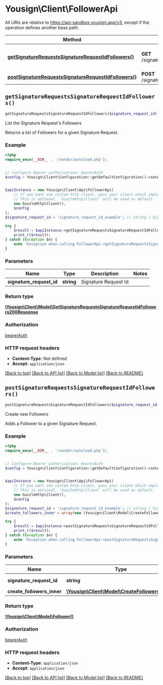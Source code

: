 # Yousign\Client\FollowerApi

All URIs are relative to https://api-sandbox.yousign.app/v3, except if the operation defines another base path.

| Method | HTTP request | Description |
| ------------- | ------------- | ------------- |
| [**getSignatureRequestsSignatureRequestIdFollowers()**](FollowerApi.md#getSignatureRequestsSignatureRequestIdFollowers) | **GET** /signature_requests/{signatureRequestId}/followers | List the Signature Request&#39;s Followers |
| [**postSignatureRequestsSignatureRequestIdFollowers()**](FollowerApi.md#postSignatureRequestsSignatureRequestIdFollowers) | **POST** /signature_requests/{signatureRequestId}/followers | Create new Followers |


## `getSignatureRequestsSignatureRequestIdFollowers()`

```php
getSignatureRequestsSignatureRequestIdFollowers($signature_request_id): \Yousign\Client\Model\GetSignatureRequestsSignatureRequestIdFollowers200Response
```

List the Signature Request's Followers

Returns a list of Followers for a given Signature Request.

### Example

```php
<?php
require_once(__DIR__ . '/vendor/autoload.php');


// Configure Bearer authorization: bearerAuth
$config = Yousign\Client\Configuration::getDefaultConfiguration()->setAccessToken('YOUR_ACCESS_TOKEN');


$apiInstance = new Yousign\Client\Api\FollowerApi(
    // If you want use custom http client, pass your client which implements `GuzzleHttp\ClientInterface`.
    // This is optional, `GuzzleHttp\Client` will be used as default.
    new GuzzleHttp\Client(),
    $config
);
$signature_request_id = 'signature_request_id_example'; // string | Signature Request Id

try {
    $result = $apiInstance->getSignatureRequestsSignatureRequestIdFollowers($signature_request_id);
    print_r($result);
} catch (Exception $e) {
    echo 'Exception when calling FollowerApi->getSignatureRequestsSignatureRequestIdFollowers: ', $e->getMessage(), PHP_EOL;
}
```

### Parameters

| Name | Type | Description  | Notes |
| ------------- | ------------- | ------------- | ------------- |
| **signature_request_id** | **string**| Signature Request Id | |

### Return type

[**\Yousign\Client\Model\GetSignatureRequestsSignatureRequestIdFollowers200Response**](../Model/GetSignatureRequestsSignatureRequestIdFollowers200Response.md)

### Authorization

[bearerAuth](../../README.md#bearerAuth)

### HTTP request headers

- **Content-Type**: Not defined
- **Accept**: `application/json`

[[Back to top]](#) [[Back to API list]](../../README.md#endpoints)
[[Back to Model list]](../../README.md#models)
[[Back to README]](../../README.md)

## `postSignatureRequestsSignatureRequestIdFollowers()`

```php
postSignatureRequestsSignatureRequestIdFollowers($signature_request_id, $create_followers_inner): \Yousign\Client\Model\Follower[]
```

Create new Followers

Adds a Follower to a given Signature Request.

### Example

```php
<?php
require_once(__DIR__ . '/vendor/autoload.php');


// Configure Bearer authorization: bearerAuth
$config = Yousign\Client\Configuration::getDefaultConfiguration()->setAccessToken('YOUR_ACCESS_TOKEN');


$apiInstance = new Yousign\Client\Api\FollowerApi(
    // If you want use custom http client, pass your client which implements `GuzzleHttp\ClientInterface`.
    // This is optional, `GuzzleHttp\Client` will be used as default.
    new GuzzleHttp\Client(),
    $config
);
$signature_request_id = 'signature_request_id_example'; // string | Signature Request Id
$create_followers_inner = array(new \Yousign\Client\Model\CreateFollowersInner()); // \Yousign\Client\Model\CreateFollowersInner[]

try {
    $result = $apiInstance->postSignatureRequestsSignatureRequestIdFollowers($signature_request_id, $create_followers_inner);
    print_r($result);
} catch (Exception $e) {
    echo 'Exception when calling FollowerApi->postSignatureRequestsSignatureRequestIdFollowers: ', $e->getMessage(), PHP_EOL;
}
```

### Parameters

| Name | Type | Description  | Notes |
| ------------- | ------------- | ------------- | ------------- |
| **signature_request_id** | **string**| Signature Request Id | |
| **create_followers_inner** | [**\Yousign\Client\Model\CreateFollowersInner[]**](../Model/CreateFollowersInner.md)|  | [optional] |

### Return type

[**\Yousign\Client\Model\Follower[]**](../Model/Follower.md)

### Authorization

[bearerAuth](../../README.md#bearerAuth)

### HTTP request headers

- **Content-Type**: `application/json`
- **Accept**: `application/json`

[[Back to top]](#) [[Back to API list]](../../README.md#endpoints)
[[Back to Model list]](../../README.md#models)
[[Back to README]](../../README.md)
